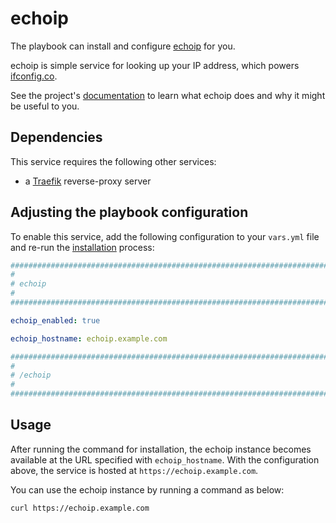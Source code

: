 <!--
SPDX-FileCopyrightText: 2023 Nikita Chernyi

SPDX-License-Identifier: AGPL-3.0-or-later
-->

# echoip

The playbook can install and configure [echoip](https://github.com/mpolden/echoip) for you.

echoip is simple service for looking up your IP address, which powers [ifconfig.co](https://ifconfig.co).

See the project's [documentation](https://github.com/mpolden/echoip/blob/master/README.md) to learn what echoip does and why it might be useful to you.

## Dependencies

This service requires the following other services:

- a [Traefik](traefik.md) reverse-proxy server

## Adjusting the playbook configuration

To enable this service, add the following configuration to your `vars.yml` file and re-run the [installation](../installing.md) process:

```yaml
########################################################################
#                                                                      #
# echoip                                                               #
#                                                                      #
########################################################################

echoip_enabled: true

echoip_hostname: echoip.example.com

########################################################################
#                                                                      #
# /echoip                                                              #
#                                                                      #
########################################################################
```

## Usage

After running the command for installation, the echoip instance becomes available at the URL specified with `echoip_hostname`. With the configuration above, the service is hosted at `https://echoip.example.com`.

You can use the echoip instance by running a command as below:

```sh
curl https://echoip.example.com
```
